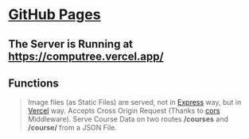# [GitHub Pages](https://computree.vercel.app/)
## The Server is Running at https://computree.vercel.app/ 

## Functions
> Image files (as Static Files) are served, not in [Express](http://expressjs.com/) way, but in [Vercel](https://vercel.com/) way.
> Accepts Cross Origin Request (Thanks to [cors](http://expressjs.com/en/resources/middleware/cors.html) Middleware).
> Serve Course Data on two routes **/courses** and **/course/<id>** from a JSON File.